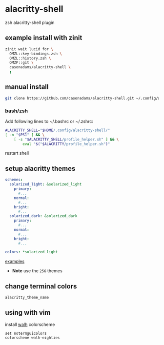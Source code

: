 # alacritty-shell

zsh alacritty-shell plugin

## example install with zinit

```zsh
zinit wait lucid for \
  OMZL::key-bindings.zsh \
  OMZL::history.zsh \
  OMZP::git \
  casonadams/alacritty-shell \
  ;
```

## manual install

```sh
git clone https://github.com/casonadams/alacritty-shell.git ~/.config/alacritty-shell
```

### bash/zsh

Add following lines to ~/.bashrc or ~/.zshrc:

```sh
ALACRITTY_SHELL="$HOME/.config/alacritty-shell/"
[ -n "$PS1" ] && \
    [ -s "$ALACRITTY_SHELL/profile_helper.sh" ] && \
        eval "$("$ALACRITTY/profile_helper.sh")"
```

restart shell

## setup alacritty themes

```yml
schemes:
  solarized_light: &solarized_light
    primary:
      #...
    normal:
      #...
    bright:
      #...
  solarized_dark: &solarized_dark
    primary:
      #...
    normal:
      #...
    bright:
      #...

colors: *solarized_light
```

[examples](https://github.com/aarowill/base16-alacritty/tree/master/colors)
- **Note** use the `256` themes

## change terminal colors

```sh
alacritty_theme_name
```

## using with vim

install [walh](https://github.com/casonadams/walh) colorscheme

```vimrc
set notermguicolors
colorscheme walh-eighties
```
